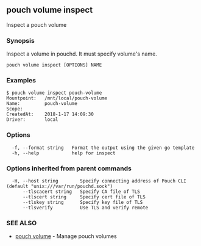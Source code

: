 ## pouch volume inspect

Inspect a pouch volume

### Synopsis

Inspect a volume in pouchd. It must specify volume's name.

```
pouch volume inspect [OPTIONS] NAME
```

### Examples

```
$ pouch volume inspect pouch-volume
Mountpoint:   /mnt/local/pouch-volume
Name:         pouch-volume
Scope:
CreatedAt:    2018-1-17 14:09:30
Driver:       local
```

### Options

```
  -f, --format string   Format the output using the given go template
  -h, --help            help for inspect
```

### Options inherited from parent commands

```
  -H, --host string        Specify connecting address of Pouch CLI (default "unix:///var/run/pouchd.sock")
      --tlscacert string   Specify CA file of TLS
      --tlscert string     Specify cert file of TLS
      --tlskey string      Specify key file of TLS
      --tlsverify          Use TLS and verify remote
```

### SEE ALSO

* [pouch volume](pouch_volume.md)	 - Manage pouch volumes

